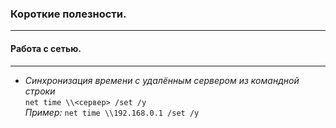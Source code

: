 ### Короткие полезности.
---  
#### Работа с сетью.  
---  
- *Синхронизация времени с удалённым сервером из командной строки*  
```net time \\<сервер> /set /y```  
_Пример:_ ```net time \\192.168.0.1 /set /y```  
